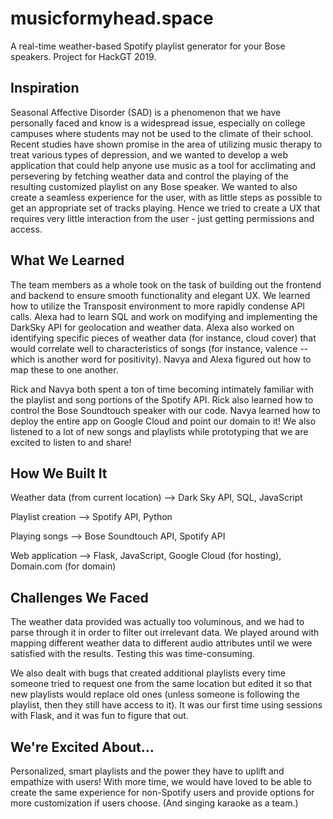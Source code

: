 # musicformyhead.space
A real-time weather-based Spotify playlist generator for your Bose speakers. Project for HackGT 2019.

## Inspiration
Seasonal Affective Disorder (SAD) is a phenomenon that we have personally faced and know is a widespread issue, especially on college campuses where students may not be used to the climate of their school.  Recent studies have shown promise in the area of utilizing music therapy to treat various types of depression, and we wanted to develop a web application that could help anyone use music as a tool for acclimating and persevering by fetching weather data and control the playing of the resulting customized playlist on any Bose speaker. We wanted to also create a seamless experience for the user, with as little steps as possible to get an appropriate set of tracks playing. Hence we tried to create a UX that requires very little interaction from the user - just getting permissions and access. 

## What We Learned
The team members as a whole took on the task of building out the frontend and backend to ensure smooth functionality and elegant UX.  We learned how to utilize the Transposit environment to more rapidly condense API calls. Alexa had to learn SQL and work on modifying and implementing the DarkSky API for geolocation and weather data. Alexa also worked on identifying specific pieces of weather data (for instance, cloud cover) that would correlate well to characteristics of songs (for instance, valence -- which is another word for positivity). Navya and Alexa figured out how to map these to one another. 

Rick and Navya both spent a ton of time becoming intimately familiar with the playlist and song portions of the Spotify API. Rick also learned how to control the Bose Soundtouch speaker with our code. Navya learned how to deploy the entire app on Google Cloud and point our domain to it! We also listened to a lot of new songs and playlists while prototyping that we are excited to listen to and share!

## How We Built It
Weather data (from current location) --> Dark Sky API, SQL, JavaScript

Playlist creation --> Spotify API, Python

Playing songs --> Bose Soundtouch API, Spotify API

Web application --> Flask, JavaScript, Google Cloud (for hosting), Domain.com (for domain)

## Challenges We Faced
The weather data provided was actually too voluminous, and we had to parse through it in order to filter out irrelevant data. We played around with mapping different weather data to different audio attributes until we were satisfied with the results. Testing this was time-consuming. 

We also dealt with bugs that created additional playlists every time someone tried to request one from the same location but edited it so that new playlists would replace old ones (unless someone is following the playlist, then they still have access to it). It was our first time using sessions with Flask, and it was fun to figure that out. 

## We're Excited About...
Personalized, smart playlists and the power they have to uplift and empathize with users! With more time, we would have loved to be able to create the same experience for non-Spotify users and provide options for more customization if users choose. (And singing karaoke as a team.)
